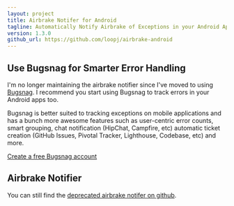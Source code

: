 ```yaml
---
layout: project
title: Airbrake Notifer for Android
tagline: Automatically Notify Airbrake of Exceptions in your Android App
version: 1.3.0
github_url: https://github.com/loopj/airbrake-android
---
```



Use Bugsnag for Smarter Error Handling
--------------------------------------

I'm no longer maintaining the airbrake notifier since I've moved to using
[Bugsnag](https://bugsnag.com). I recommend you start using Bugsnag to
track errors in your Android apps too.

Bugsnag is better suited to tracking exceptions on mobile applications
and has a bunch more awesome features such as user-centric error counts,
smart grouping, chat notification (HipChat, Campfire, etc) automatic ticket
creation (GitHub Issues, Pivotal Tracker, Lighthouse, Codebase, etc) and
more.

[Create a free Bugsnag account](https://bugsnag.com)


Airbrake Notifier
----------------
You can still find the [deprecated airbrake notifer on github](https://github.com/loopj/airbrake-android).
